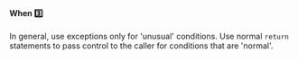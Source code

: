 <link rel="stylesheet" href="{{baseUrl}}/css/textbook.css">

<div class="website-content">

<div id="title">

#### When :three:

</div>

<div id="body">

In general, use exceptions only for 'unusual' conditions. Use normal `return` statements to pass control to the caller for conditions that are 'normal'.

</div>

<div id="extras">
<div>

</div>
